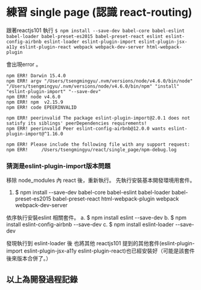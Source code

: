 # 練習 single page (認識 react-routing)


跟著reactjs101 執行
`$ npm install --save-dev babel-core babel-eslint babel-loader babel-preset-es2015 babel-preset-react eslint eslint-config-airbnb eslint-loader eslint-plugin-import eslint-plugin-jsx-a11y eslint-plugin-react webpack webpack-dev-server html-webpack-plugin`

會出現error 。
```
npm ERR! Darwin 15.4.0
npm ERR! argv "/Users/tsengmingyu/.nvm/versions/node/v4.6.0/bin/node" "/Users/tsengmingyu/.nvm/versions/node/v4.6.0/bin/npm" "install" "eslint-plugin-import" "--save-dev"
npm ERR! node v4.6.0
npm ERR! npm  v2.15.9
npm ERR! code EPEERINVALID

npm ERR! peerinvalid The package eslint-plugin-import@2.0.1 does not satisfy its siblings' peerDependencies requirements!
npm ERR! peerinvalid Peer eslint-config-airbnb@12.0.0 wants eslint-plugin-import@^1.16.0

npm ERR! Please include the following file with any support request:
npm ERR!     /Users/tsengmingyu/react/single_page/npm-debug.log
```
### 猜測是eslint-plugin-import版本問題

移除 node_modules 內 react 後，重新執行。
先執行安裝基本開發環境用套件。

1. $ npm install --save-dev babel-core babel-eslint babel-loader babel-preset-es2015 babel-preset-react html-webpack-plugin webpack webpack-dev-server

依序執行安裝eslint 相關套件。
a. $ npm install eslint --save-dev
b. $ npm install eslint-config-airbnb --save-dev
c. $ npm install eslint-loader --save-dev

發現執行到 eslint-loader 後 也將其他 reactjs101 提到的其他套件(eslint-plugin-import eslint-plugin-jsx-a11y eslint-plugin-react)也已經安裝好（可能是該套件後來版本合併了。）

## 以上為開發過程記錄
